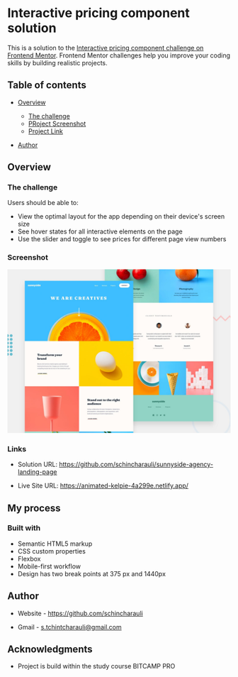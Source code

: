 # Interactive pricing component solution

This is a solution to the [Interactive pricing component challenge on Frontend Mentor](https://www.frontendmentor.io/challenges/interactive-pricing-component-t0m8PIyY8). Frontend Mentor challenges help you improve your coding skills by building realistic projects. 

## Table of contents

- [Overview](#overview)
  - [The challenge](#the-challenge)
  - [PRoject Screenshot](./images/desktop-preview.jpg)
  - [Project Link](https://animated-kelpie-4a299e.netlify.app/)

- [Author](https://github.com/schincharauli)



## Overview

### The challenge

Users should be able to:

- View the optimal layout for the app depending on their device's screen size
- See hover states for all interactive elements on the page
- Use the slider and toggle to see prices for different page view numbers

### Screenshot
![](./images/desktop-preview.jpg)



### Links

- Solution URL: https://github.com/schincharauli/sunnyside-agency-landing-page

- Live Site URL: https://animated-kelpie-4a299e.netlify.app/

## My process

### Built with

- Semantic HTML5 markup
- CSS custom properties
- Flexbox
- Mobile-first workflow
- Design has two break points at 375 px and 1440px




## Author

- Website - https://github.com/schincharauli

- Gmail - s.tchintcharauli@gmail.com


## Acknowledgments

- Project is build within the study course BITCAMP PRO
